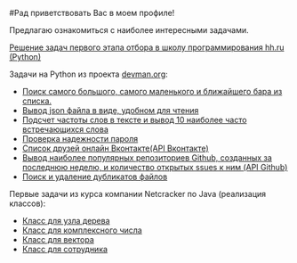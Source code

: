 #Рад приветствовать Вас в моем профиле!

Предлагаю ознакомиться с наиболее интересными задачами.

[Решение задач первого этапа отбора в школу программирования hh.ru (Python)]()

Задачи на Python из проекта [devman.org](https://devman.org/):

* [Поиск самого большого, самого маленького и ближайшего бара из списка.](https://github.com/Sir-Nightmare/3_bars)
* [Вывод json файла в виде, удобном для чтения](https://github.com/Sir-Nightmare/4_json)
* [Подсчет частоты слов в тексте и вывод 10 наиболее часто встречающихся слова](https://github.com/Sir-Nightmare/5_lang_frequency)
* [Проверка надежности пароля](https://github.com/Sir-Nightmare/6_password_strength)
* [Список друзей онлайн Вконтакте(API Вконтакте)](https://github.com/Sir-Nightmare/8_vk_friends_online)
* [Вывод наиболее популярных репозиториев Github, созданных за последнюю неделю, и количество открытых ssues к ним (API Github)](https://github.com/Sir-Nightmare/9_github_trending)
* [Поиск и удаление дубликатов файлов](https://github.com/Sir-Nightmare/11_duplicates)



Первые задачи из курса компании Netcracker по Java (реализация классов):
* [Класс для узла дерева](https://github.com/Sir-Nightmare/TreeNode)
* [Класс для комплексного числа](https://github.com/Sir-Nightmare/Complex_Numbers)
* [Класс для вектора](https://github.com/Sir-Nightmare/ArrayVector)
* [Класс для сотрудника](https://github.com/Sir-Nightmare/Employee)